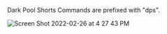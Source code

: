 Dark Pool Shorts Commands are prefixed with "dps".

![Screen Shot 2022-02-26 at 4 27 43 PM](https://user-images.githubusercontent.com/85772166/155863356-dca27415-af5a-4605-bb63-e8a22a290426.png)
